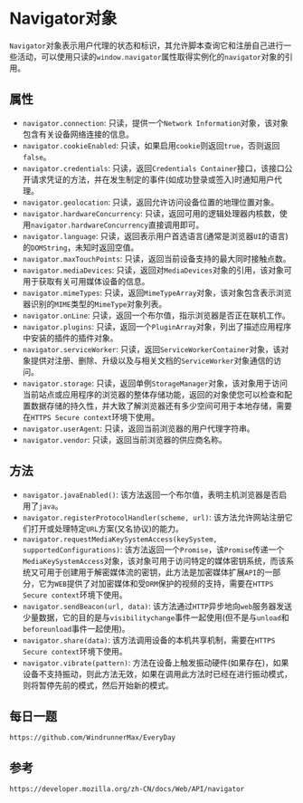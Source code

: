 # Navigator对象
`Navigator`对象表示用户代理的状态和标识，其允许脚本查询它和注册自己进行一些活动，可以使用只读的`window.navigator`属性取得实例化的`navigator`对象的引用。

## 属性
* `navigator.connection`: 只读，提供一个`Network Information`对象，该对象包含有关设备网络连接的信息。
* `navigator.cookieEnabled`: 只读，如果启用`cookie`则返回`true`，否则返回`false`。
* `navigator.credentials`: 只读，返回`Credentials Container`接口，该接口公开请求凭证的方法，并在发生制定的事件(如成功登录或签入)时通知用户代理。
* `navigator.geolocation`: 只读，返回允许访问设备位置的地理位置对象。
* `navigator.hardwareConcurrency`: 只读，返回可用的逻辑处理器内核数，使用`navigator.hardwareConcurrency`直接调用即可。
* `navigator.language`: 只读，返回表示用户首选语言(通常是浏览器`UI`的语言)的`DOMString`，未知时返回空值。
* `navigator.maxTouchPoints`: 只读，返回当前设备支持的最大同时接触点数。
* `navigator.mediaDevices`: 只读，返回对`MediaDevices`对象的引用，该对象可用于获取有关可用媒体设备的信息。
* `navigator.mimeTypes`: 只读，返回`MimeTypeArray`对象，该对象包含表示浏览器识别的`MIME`类型的`MimeType`对象列表。
* `navigator.onLine`: 只读，返回一个布尔值，指示浏览器是否正在联机工作。
* `navigator.plugins`: 只读，返回一个`PluginArray`对象，列出了描述应用程序中安装的插件的插件对象。
* `navigator.serviceWorker`: 只读，返回`ServiceWorkerContainer`对象，该对象提供对注册、删除、升级以及与相关文档的`ServiceWorker`对象通信的访问。
* `navigator.storage`: 只读，返回单例`StorageManager`对象，该对象用于访问当前站点或应用程序的浏览器的整体存储功能，返回的对象使您可以检查和配置数据存储的持久性，并大致了解浏览器还有多少空间可用于本地存储，需要在`HTTPS Secure context`环境下使用。
* `navigator.userAgent`: 只读，返回当前浏览器的用户代理字符串。
* `navigator.vendor`: 只读，返回当前浏览器的供应商名称。


## 方法
* `navigator.javaEnabled()`: 该方法返回一个布尔值，表明主机浏览器是否启用了`java`。
* `navigator.registerProtocolHandler(scheme, url)`: 该方法允许网站注册它们打开或处理特定`URL`方案(又名协议)的能力。
* `navigator.requestMediaKeySystemAccess(keySystem, supportedConfigurations)`: 该方法返回一个`Promise`，该`Promise`传递一个`MediaKeySystemAccess`对象，该对象可用于访问特定的媒体密钥系统，而该系统又可用于创建用于解密媒体流的密钥，此方法是加密媒体扩展`API`的一部分，它为`WEB`提供了对加密媒体和受`DRM`保护的视频的支持，需要在`HTTPS Secure context`环境下使用。
* `navigator.sendBeacon(url, data)`: 该方法通过`HTTP`异步地向`web`服务器发送少量数据，它的目的是与`visibilitychange`事件一起使用(但不是与`unload`和`beforeunload`事件一起使用)。
* `navigator.share(data)`: 该方法调用设备的本机共享机制，需要在`HTTPS Secure context`环境下使用。
* `navigator.vibrate(pattern)`: 方法在设备上触发振动硬件(如果存在)，如果设备不支持振动，则此方法无效，如果在调用此方法时已经在进行振动模式，则将暂停先前的模式，然后开始新的模式。


## 每日一题

```
https://github.com/WindrunnerMax/EveryDay
```

## 参考

```
https://developer.mozilla.org/zh-CN/docs/Web/API/navigator
```

